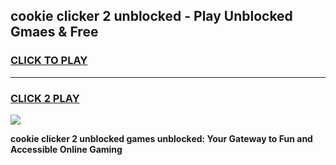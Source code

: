 
## cookie clicker 2 unblocked - Play Unblocked Gmaes & Free
<h3>
<a href="https://news.freeplayer.one?title=cookie_clicker_2_unblocked&ref=16F">CLICK TO PLAY</a></h3>
<hr>

<h3>
<a href="https://news.freeplayer.one?title=cookie_clicker_2_unblocked&ref=16F">CLICK 2 PLAY</a>
  
</h3>

<a href="https://news.freeplayer.one?title=cookie_clicker_2_unblocked&ref=16F/"><img src="https://clearcache.store/games.png"></a>


**cookie clicker 2 unblocked games unblocked: Your Gateway to Fun and Accessible Online Gaming**
